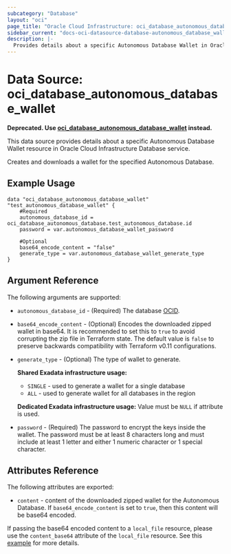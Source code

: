 ```yaml
---
subcategory: "Database"
layout: "oci"
page_title: "Oracle Cloud Infrastructure: oci_database_autonomous_database_wallet"
sidebar_current: "docs-oci-datasource-database-autonomous_database_wallet"
description: |-
  Provides details about a specific Autonomous Database Wallet in Oracle Cloud Infrastructure Database service
---
```


# Data Source: oci_database_autonomous_database_wallet
**Deprecated. Use [oci_database_autonomous_database_wallet](https://registry.terraform.io/providers/oracle/oci/latest/docs/resources/database_autonomous_database_wallet) instead.**

This data source provides details about a specific Autonomous Database Wallet resource in Oracle Cloud Infrastructure Database service.

Creates and downloads a wallet for the specified Autonomous Database.


## Example Usage

```hcl
data "oci_database_autonomous_database_wallet" "test_autonomous_database_wallet" {
	#Required
	autonomous_database_id = oci_database_autonomous_database.test_autonomous_database.id
	password = var.autonomous_database_wallet_password

	#Optional
	base64_encode_content = "false"
	generate_type = var.autonomous_database_wallet_generate_type
}
```

## Argument Reference

The following arguments are supported:

* `autonomous_database_id` - (Required) The database [OCID](https://docs.cloud.oracle.com/iaas/Content/General/Concepts/identifiers.htm).
* `base64_encode_content` - (Optional) Encodes the downloaded zipped wallet in base64. It is recommended to set this to `true` to avoid corrupting the zip file in Terraform state. The default value is `false` to preserve backwards compatibility with Terraform v0.11 configurations.
* `generate_type` - (Optional) The type of wallet to generate.

	**Shared Exadata infrastructure usage:**
	* `SINGLE` - used to generate a wallet for a single database
	* `ALL` - used to generate wallet for all databases in the region

	**Dedicated Exadata infrastructure usage:** Value must be `NULL` if attribute is used. 
* `password` - (Required) The password to encrypt the keys inside the wallet. The password must be at least 8 characters long and must include at least 1 letter and either 1 numeric character or 1 special character.


## Attributes Reference

The following attributes are exported:

* `content` - content of the downloaded zipped wallet for the Autonomous Database. If `base64_encode_content` is set to `true`, then this content will be base64 encoded.

If passing the base64 encoded content to a `local_file` resource, please use the `content_base64` attribute of the `local_file` resource.
See this [example](https://github.com/oracle/terraform-provider-oci/blob/master/examples/database/adb/autonomous_data_warehouse_wallet.tf) for more details.
